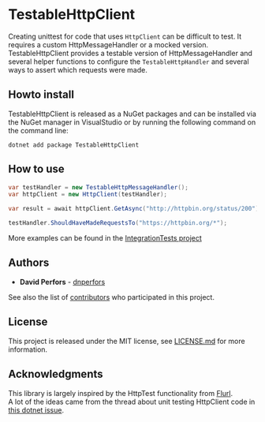 # TestableHttpClient

Creating unittest for code that uses `HttpClient` can be difficult to test. It requires a custom HttpMessageHandler or a mocked version. TestableHttpClient provides a testable version of HttpMessageHandler and several helper functions to configure the `TestableHttpHandler` and several ways to assert which requests were made.

## Howto install

TestableHttpClient is released as a NuGet packages and can be installed via the NuGet manager in VisualStudio or by running the following command on the command line:
```
dotnet add package TestableHttpClient
```

## How to use

```c#
var testHandler = new TestableHttpMessageHandler();
var httpClient = new HttpClient(testHandler);

var result = await httpClient.GetAsync("http://httpbin.org/status/200");

testHandler.ShouldHaveMadeRequestsTo("https://httpbin.org/*");
```

More examples can be found in the [IntegrationTests project](test/TestableHttpClient.IntegrationTests)

## Authors

* **David Perfors** - [dnperfors](https://github.com/dnperfors)

See also the list of [contributors](https://github.com/dnperfors/TestableHttpClient/contributors) who participated in this project.

## License

This project is released under the MIT license, see [LICENSE.md](LICENSE.md) for more information.

## Acknowledgments

This library is largely inspired by the HttpTest functionality from [Flurl](https://flurl.dev).  
A lot of the ideas came from the thread about unit testing HttpClient code in [this dotnet issue](https://github.com/dotnet/runtime/issues/14535).
